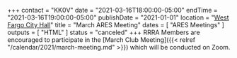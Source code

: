 +++
contact = "KK0V"
date = "2021-03-16T18:00:00-05:00"
endTime = "2021-03-16T19:00:00-05:00"
publishDate = "2021-01-01"
location = "[West Fargo City Hall](/places/west-fargo-city-hall/)"
title = "March ARES Meeting"
dates = [ "ARES Meetings" ]
outputs = [ "HTML" ]
status = "canceled"
+++
RRRA Members are encouraged to participate in the 
[March Club Meeting]({{< relref "/calendar/2021/march-meeting.md" >}})
which will be conducted on Zoom.
